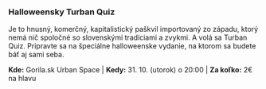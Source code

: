### Halloweensky Turban Quiz

Je to hnusný, komerčný, kapitalistický paškvil importovaný zo západu, ktorý nemá nič spoločné so slovenskými tradíciami a zvykmi. A volá sa Turban Quiz. Pripravte sa na špeciálne halloweenske vydanie, na ktorom sa budete báť aj sami seba.

**Kde:** Gorila.sk Urban Space | **Kedy:** 31. 10. (utorok) o 20:00 | **Za koľko:** 2€ na hlavu
